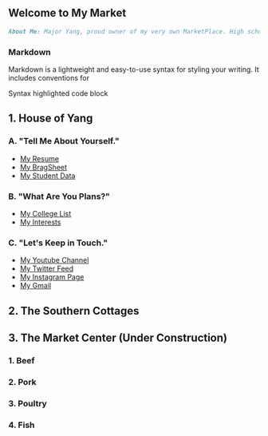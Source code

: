 ## Welcome to My Market

```markdown
About Me: Major Yang, proud owner of my very own MarketPlace. High school class of 2021 and future university class of 2025 at God knows where.
```

### Markdown

Markdown is a lightweight and easy-to-use syntax for styling your writing. It includes conventions for


Syntax highlighted code block

## 1. House of Yang

### A. "Tell Me About Yourself."

- [My Resume](https://www.google.com/)
- [My BragSheet](https://www.google.com/)
- [My Student Data](https://www.google.com/)

### B. "What Are You Plans?"

- [My College List](https://www.google.com/)
- [My Interests](https://www.google.com/)

### C. "Let's Keep in Touch."

- [My Youtube Channel](https://www.google.com/)
- [My Twitter Feed](https://www.google.com/)
- [My Instagram Page](https://www.google.com/)
- [My Gmail](https://www.google.com/)

## 2. The Southern Cottages

## 3. The Market Center (Under Construction)

### 1. Beef

### 2. Pork

### 3. Poultry

### 4. Fish

